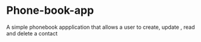 # Phone-book-app
A simple phonebook appplication that allows a user to create, update , read and delete a contact
